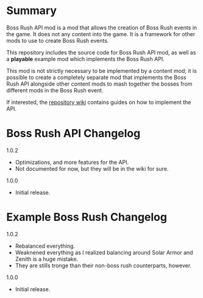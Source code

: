 ﻿# Summary

Boss Rush API mod is a mod that allows the creation of Boss Rush events in the game. It does not any content into the game. It is a framework for other mods to use to create Boss Rush events.

This repository includes the source code for Boss Rush API mod, as well as a **playable** example mod which implements the Boss Rush API.

This mod is not strictly necessary to be implemented by a content mod; it is possible to create a completely separate mod that implements the Boss Rush API alongside other content mods to mash together the bosses from different mods in the Boss Rush event.

If interested, the [repository wiki](https://github.com/tieeeeen1994/tModLoader-BossRush/wiki) contains guides on how to implement the API.

# Boss Rush API Changelog

1.0.2
- Optimizations, and more features for the API.
- Not documented for now, but they will be in the wiki for sure.

1.0.0
- Initial release.

# Example Boss Rush Changelog

1.0.2
- Rebalanced everything.
- Weaknened everything as I realized balancing around Solar Armor and Zenith is a huge mistake.
- They are stills tronge than their non-boss rush counterparts, however.

1.0.0
- Initial release.
